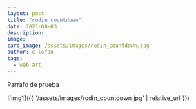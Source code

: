 ```yaml
---
layout: post
title: "rodin countdown"
date: 2021-08-03
description: 
image: 
card_image: /assets/images/rodin_countdown.jpg
author: c-lofan
tags:
  - web art
---
```


Parrafo de prueba

![img1]({{ '/assets/images/rodin_countdown.jpg' | relative_url }})